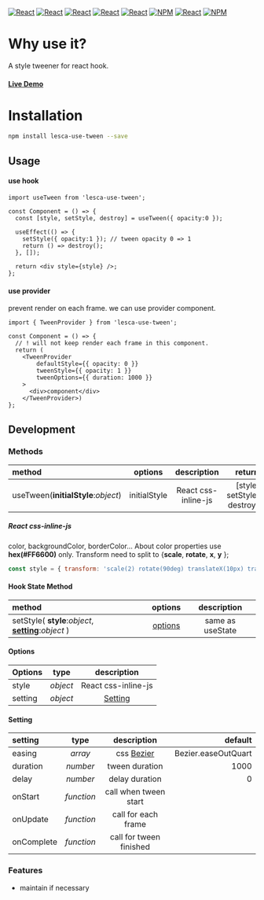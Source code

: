 [![React](https://img.shields.io/badge/-ReactJs-61DAFB?style=for-the-badge&logo=react&logoColor=white)](https://zh-hant.reactjs.org/)
[![React](https://img.shields.io/badge/Less-1d365d?style=for-the-badge&logo=less&logoColor=white)](https://lesscss.org/)
[![React](https://img.shields.io/badge/Typescript-4277c0?style=for-the-badge&logo=typescript&logoColor=white)](https://www.typescriptlang.org/)
[![React](https://img.shields.io/badge/HTML5-E34F26?style=for-the-badge&logo=html5&logoColor=white)](https://www.w3schools.com/html/)
[![React](https://img.shields.io/badge/-CSS3-1572B6?style=for-the-badge&logo=css3&logoColor=white)](https://www.w3schools.com/css/)
[![NPM](https://img.shields.io/badge/NPM-ba443f?style=for-the-badge&logo=npm&logoColor=white)](https://www.npmjs.com/)
[![React](https://img.shields.io/badge/Node.js-43853D?style=for-the-badge&logo=node.js&logoColor=white)](https://nodejs.org/en/)
[![NPM](https://img.shields.io/badge/DEV-Jameshsu1125-9cf?style=for-the-badge)](https://www.npmjs.com/~jameshsu1125)

# Why use it?

A style tweener for react hook.

#### [Live Demo](https://jameshsu1125.github.io/lesca-use-tween/)

# Installation

```sh
npm install lesca-use-tween --save
```

## Usage

#### use hook

```JSX
import useTween from 'lesca-use-tween';

const Component = () => {
  const [style, setStyle, destroy] = useTween({ opacity:0 });

  useEffect(() => {
    setStyle({ opacity:1 }); // tween opacity 0 => 1
    return () => destroy();
  }, []);

  return <div style={style} />;
};
```

#### use provider

prevent render on each frame. we can use provider component.

```JSX
import { TweenProvider } from 'lesca-use-tween';

const Component = () => {
  // ! will not keep render each frame in this component.
  return (
    <TweenProvider
        defaultStyle={{ opacity: 0 }}
        tweenStyle={{ opacity: 1 }}
        tweenOptions={{ duration: 1000 }}
    >
      <div>component</div>
    </TweenProvider>)
};

```

## Development

### Methods

| method                              |   options    |     description     |                     return |
| :---------------------------------- | :----------: | :-----------------: | -------------------------: |
| useTween(**initialStyle**:_object_) | initialStyle | React css-inline-js | [style, setStyle, destroy] |

##### React css-inline-js

color, backgroundColor, borderColor... About color properties use **hex(#FF6600)** only.
Transform need to split to {**scale**, **rotate**, **x**, **y** };

```javascript
const style = { transform: 'scale(2) rotate(90deg) translateX(10px) translateY(20px)' }; => { scale:2, rotate:90, x:10, y:20 }
```

#### Hook State Method

| method                                                           |       options       |   description    |
| :--------------------------------------------------------------- | :-----------------: | :--------------: |
| setStyle( **style**:_object_, **[setting](#setting)**:_object_ ) | [options](#options) | same as useState |

#### Options

| Options |   type   |     description     |
| :------ | :------: | :-----------------: |
| style   | _object_ | React css-inline-js |
| setting | _object_ | [Setting](#setting) |

#### Setting

| setting    |    type    |       description       |             default |
| :--------- | :--------: | :---------------------: | ------------------: |
| easing     |  _array_   |      css [Bezier]       | Bezier.easeOutQuart |
| duration   |  _number_  |     tween duration      |                1000 |
| delay      |  _number_  |     delay duration      |                   0 |
| onStart    | _function_ |  call when tween start  |                     |
| onUpdate   | _function_ |   call for each frame   |                     |
| onComplete | _function_ | call for tween finished |                     |

### Features

- maintain if necessary

[bezier]: https://www.cssportal.com/css-cubic-bezier-generator/
